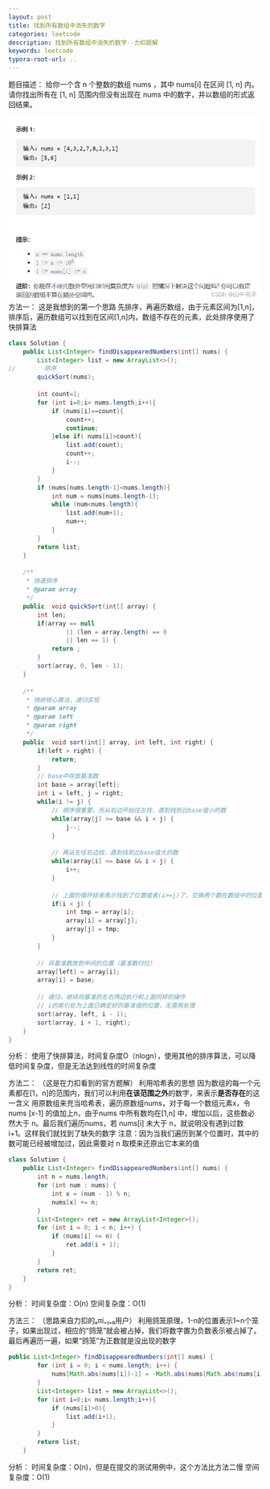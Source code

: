 ```yaml
---
layout: post
title: 找到所有数组中消失的数字
categories: leetcode
description: 找到所有数组中消失的数字--力扣题解
keywords: leetcode
typora-root-url: ..
---
```


﻿题目描述：
给你一个含 n 个整数的数组 nums ，其中 nums[i] 在区间 [1, n] 内。请你找出所有在 [1, n] 范围内但没有出现在 nums 中的数字，并以数组的形式返回结果。

![img](/images/posts/all-Disappearing-numbers-in-arrays/2eac030b784842119f6e3bcf383c8623.png)
方法一：
这是我想到的第一个思路
先排序，再遍历数组，由于元素区间为[1,n]，排序后，遍历数组可以找到在区间[1,n]内，数组不存在的元素，此处排序使用了快排算法

```java
class Solution {
    public List<Integer> findDisappearedNumbers(int[] nums) {
        List<Integer> list = new ArrayList<>();
//        排序
        quickSort(nums);

        int count=1;
        for (int i=0;i< nums.length;i++){
            if (nums[i]==count){
                count++;
                continue;
            }else if( nums[i]>count){
                list.add(count);
                count++;
                i--;
            }
        }
        if (nums[nums.length-1]<nums.length){
            int num = nums[nums.length-1];
            while (num<nums.length){
                list.add(num+1);
                num++;
            }
        }
        return list;
    }

    /**
     * 快速排序
     * @param array
     */
    public  void quickSort(int[] array) {
        int len;
        if(array == null
                || (len = array.length) == 0
                || len == 1) {
            return ;
        }
        sort(array, 0, len - 1);
    }

    /**
     * 快排核心算法，递归实现
     * @param array
     * @param left
     * @param right
     */
    public  void sort(int[] array, int left, int right) {
        if(left > right) {
            return;
        }
        // base中存放基准数
        int base = array[left];
        int i = left, j = right;
        while(i != j) {
            // 顺序很重要，先从右边开始往左找，直到找到比base值小的数
            while(array[j] >= base && i < j) {
                j--;
            }

            // 再从左往右边找，直到找到比base值大的数
            while(array[i] <= base && i < j) {
                i++;
            }

            // 上面的循环结束表示找到了位置或者(i>=j)了，交换两个数在数组中的位置
            if(i < j) {
                int tmp = array[i];
                array[i] = array[j];
                array[j] = tmp;
            }
        }

        // 将基准数放到中间的位置（基准数归位）
        array[left] = array[i];
        array[i] = base;

        // 递归，继续向基准的左右两边执行和上面同样的操作
        // i的索引处为上面已确定好的基准值的位置，无需再处理
        sort(array, left, i - 1);
        sort(array, i + 1, right);
    }
}
```
分析：
使用了快排算法，时间复杂度O（nlogn），使用其他的排序算法，可以降低时间复杂度，但是无法达到线性的时间复杂度


方法二：
（这是在力扣看到的官方题解）
利用哈希表的思想
因为数组的每一个元素都在[1，n]的范围内，我们可以利用**在该范围之外**的数字，来表示**是否存在**的这一含义
     用原数组来充当哈希表，遍历原数组nums，对于每一个数组元素x，令 nums [x-1] 的值加上n，由于nums 中所有数均在[1,n] 中，增加以后，这些数必然大于 n。最后我们遍历nums，若 nums[i] 未大于 n，就说明没有遇到过数 i+1。这样我们就找到了缺失的数字
注意：因为当我们遍历到某个位置时，其中的数可能已经被增加过，因此需要对 n 取模来还原出它本来的值

```java
class Solution {
    public List<Integer> findDisappearedNumbers(int[] nums) {
        int n = nums.length;
        for (int num : nums) {
            int x = (num - 1) % n;
            nums[x] += n;
        }
        List<Integer> ret = new ArrayList<Integer>();
        for (int i = 0; i < n; i++) {
            if (nums[i] <= n) {
                ret.add(i + 1);
            }
        }
        return ret;
    }
}
```

分析：
时间复杂度：O(n)
空间复杂度：O(1)


方法三：
（思路来自力扣的ₑπi₊₁₌₀用户）
利用鸽笼原理，1-n的位置表示1~n个笼子，如果出现过，相应的“鸽笼”就会被占掉，我们将数字置为负数表示被占掉了。 最后再遍历一遍，如果“鸽笼”为正数就是没出现的数字

```java
public List<Integer> findDisappearedNumbers(int[] nums) {
        for (int i = 0; i < nums.length; i++) {
            nums[Math.abs(nums[i])-1] = -Math.abs(nums[Math.abs(nums[i])-1]);
        }
        List<Integer> list = new ArrayList<>();
        for (int i=0;i< nums.length;i++){
            if (nums[i]>0){
                list.add(i+1);
            }
        }
        return list;
    }

```
分析：
时间复杂度：O(n)，但是在提交的测试用例中，这个方法比方法二慢
空间复杂度：O(1)